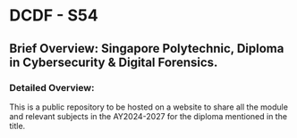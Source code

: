 # DCDF - S54

## Brief Overview: Singapore Polytechnic, Diploma in Cybersecurity & Digital Forensics.

### Detailed Overview:

This is a public repository to be hosted on a website to share all the module and relevant subjects in the AY2024-2027 for the diploma mentioned in the title.
